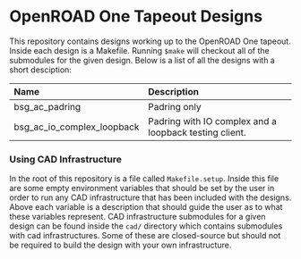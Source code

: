# OpenROAD One Tapeout Designs

This repository contains designs working up to the OpenROAD One tapeout. Inside each
design is a Makefile. Running `$make` will checkout all of the submodules for the
given design. Below is a list of all the designs with a short desciption:

| Name                       | Description                                            |
|:---------------------------|:-------------------------------------------------------|
| bsg_ac_padring             | Padring only                                           |
| bsg_ac_io_complex_loopback | Padring with IO complex and a loopback testing client. |

### Using CAD Infrastructure

In the root of this repository is a file called `Makefile.setup`. Inside this file are
some empty environment variables that should be set by the user in order to run any CAD
infrastructure that has been included with the designs. Above each variable is a description
that should guide the user as to what these variables represent. CAD infrastructure 
submodules for a given design can be found inside the `cad/` directory which contains
submodules with cad infrastructures. Some of these are closed-source but should not be
required to build the design with your own infrastructure.
